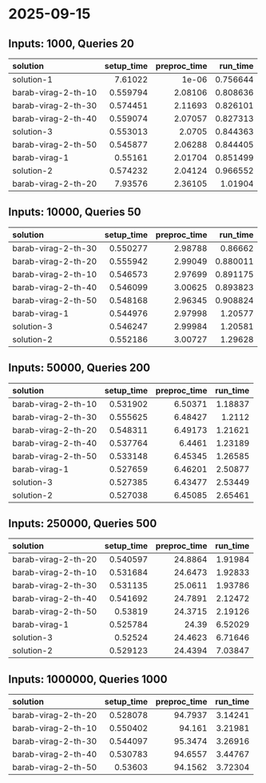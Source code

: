 # 2025-09-15

## Inputs: 1000, Queries 20

| solution            |   setup_time |   preproc_time |   run_time |
|:--------------------|-------------:|---------------:|-----------:|
| solution-1          |     7.61022  |        1e-06   |   0.756644 |
| barab-virag-2-th-10 |     0.559794 |        2.08106 |   0.808636 |
| barab-virag-2-th-30 |     0.574451 |        2.11693 |   0.826101 |
| barab-virag-2-th-40 |     0.559074 |        2.07057 |   0.827313 |
| solution-3          |     0.553013 |        2.0705  |   0.844363 |
| barab-virag-2-th-50 |     0.545877 |        2.06288 |   0.844405 |
| barab-virag-1       |     0.55161  |        2.01704 |   0.851499 |
| solution-2          |     0.574232 |        2.04124 |   0.966552 |
| barab-virag-2-th-20 |     7.93576  |        2.36105 |   1.01904  |

## Inputs: 10000, Queries 50

| solution            |   setup_time |   preproc_time |   run_time |
|:--------------------|-------------:|---------------:|-----------:|
| barab-virag-2-th-30 |     0.550277 |        2.98788 |   0.86662  |
| barab-virag-2-th-20 |     0.555942 |        2.99049 |   0.880011 |
| barab-virag-2-th-10 |     0.546573 |        2.97699 |   0.891175 |
| barab-virag-2-th-40 |     0.546099 |        3.00625 |   0.893823 |
| barab-virag-2-th-50 |     0.548168 |        2.96345 |   0.908824 |
| barab-virag-1       |     0.544976 |        2.97998 |   1.20577  |
| solution-3          |     0.546247 |        2.99984 |   1.20581  |
| solution-2          |     0.552186 |        3.00727 |   1.29628  |

## Inputs: 50000, Queries 200

| solution            |   setup_time |   preproc_time |   run_time |
|:--------------------|-------------:|---------------:|-----------:|
| barab-virag-2-th-10 |     0.531902 |        6.50371 |    1.18837 |
| barab-virag-2-th-30 |     0.555625 |        6.48427 |    1.2112  |
| barab-virag-2-th-20 |     0.548311 |        6.49173 |    1.21621 |
| barab-virag-2-th-40 |     0.537764 |        6.4461  |    1.23189 |
| barab-virag-2-th-50 |     0.533148 |        6.45345 |    1.26585 |
| barab-virag-1       |     0.527659 |        6.46201 |    2.50877 |
| solution-3          |     0.527385 |        6.43477 |    2.53449 |
| solution-2          |     0.527038 |        6.45085 |    2.65461 |

## Inputs: 250000, Queries 500

| solution            |   setup_time |   preproc_time |   run_time |
|:--------------------|-------------:|---------------:|-----------:|
| barab-virag-2-th-20 |     0.540597 |        24.8864 |    1.91984 |
| barab-virag-2-th-10 |     0.531684 |        24.6473 |    1.92833 |
| barab-virag-2-th-30 |     0.531135 |        25.0611 |    1.93786 |
| barab-virag-2-th-40 |     0.541692 |        24.7891 |    2.12472 |
| barab-virag-2-th-50 |     0.53819  |        24.3715 |    2.19126 |
| barab-virag-1       |     0.525784 |        24.39   |    6.52029 |
| solution-3          |     0.52524  |        24.4623 |    6.71646 |
| solution-2          |     0.529123 |        24.4394 |    7.03847 |

## Inputs: 1000000, Queries 1000

| solution            |   setup_time |   preproc_time |   run_time |
|:--------------------|-------------:|---------------:|-----------:|
| barab-virag-2-th-20 |     0.528078 |        94.7937 |    3.14241 |
| barab-virag-2-th-10 |     0.550402 |        94.161  |    3.21981 |
| barab-virag-2-th-30 |     0.544097 |        95.3474 |    3.26916 |
| barab-virag-2-th-40 |     0.530783 |        94.6557 |    3.44767 |
| barab-virag-2-th-50 |     0.53603  |        94.1562 |    3.72304 |